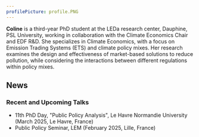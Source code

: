 ```yaml
---
profilePicture: profile.PNG
---
```


**Coline** is a third-year PhD student at the LEDa research center, Dauphine, PSL University, working in collaboration with the Climate Economics Chair and EDF R&D. She specializes in Climate Economics, with a focus on Emission Trading Systems (ETS) and climate policy mixes. Her research examines the design and effectiveness of market-based solutions to reduce pollution, while considering the interactions between different regulations within policy mixes.

## News

### Recent and Upcoming Talks

- 11th PhD Day, "Public Policy Analysis", Le Havre Normandie University (March 2025, Le Havre, France)
- Public Policy Seminar, LEM (February 2025, Lille, France)
